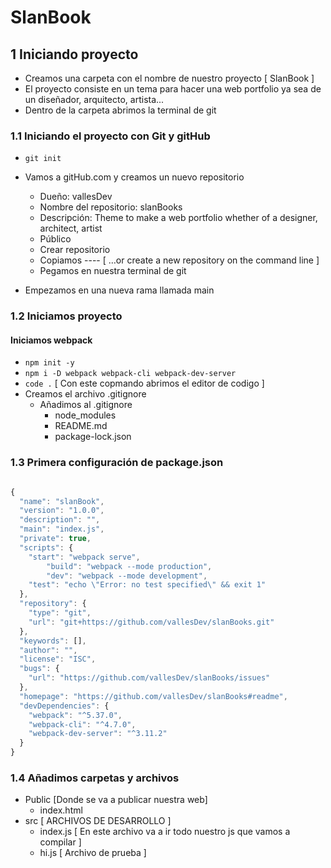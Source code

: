 # SlanBook

## 1 Iniciando proyecto

- Creamos una carpeta con el nombre de nuestro proyecto [ SlanBook ]
- El proyecto consiste en un tema para hacer una web portfolio ya sea de un diseñador, arquitecto, artista...
- Dentro de la carpeta abrimos la terminal de git

### 1.1 Iniciando el proyecto con Git y gitHub

- `git init`
- Vamos a gitHub.com y creamos un nuevo repositorio

  - Dueño: vallesDev
  - Nombre del repositorio: slanBooks
  - Descripción: Theme to make a web portfolio whether of a designer, architect, artist
  - Público
  - Crear repositorio
  - Copiamos ---- [ …or create a new repository on the command line ]
  - Pegamos en nuestra terminal de git

- Empezamos en una nueva rama llamada main

### 1.2 Iniciamos proyecto
####  Iniciamos webpack
- `npm init -y`
- `npm i -D webpack webpack-cli webpack-dev-server`
- `code .` [ Con este copmando abrimos el editor de codigo ]
- Creamos el archivo .gitignore
	+ Añadimos al .gitignore
		+ 	node_modules
		+ 	README.md
		+ 	package-lock.json

### 1.3 Primera configuración de package.json

```javascript

{
  "name": "slanBook",
  "version": "1.0.0",
  "description": "",
  "main": "index.js",
  "private": true,
  "scripts": {
    "start": "webpack serve",
		"build": "webpack --mode production",
		"dev": "webpack --mode development",
    "test": "echo \"Error: no test specified\" && exit 1"
  },
  "repository": {
    "type": "git",
    "url": "git+https://github.com/vallesDev/slanBooks.git"
  },
  "keywords": [],
  "author": "",
  "license": "ISC",
  "bugs": {
    "url": "https://github.com/vallesDev/slanBooks/issues"
  },
  "homepage": "https://github.com/vallesDev/slanBooks#readme",
  "devDependencies": {
    "webpack": "^5.37.0",
    "webpack-cli": "^4.7.0",
    "webpack-dev-server": "^3.11.2"
  }
}

```
### 1.4 Añadimos carpetas y archivos

+ Public [Donde se va a publicar nuestra web]
	+ index.html
+ src [ ARCHIVOS DE DESARROLLO  ]
	+ index.js [ En este archivo va a ir todo nuestro js que vamos a compilar ]
	+ hi.js  [ Archivo de prueba ] 	